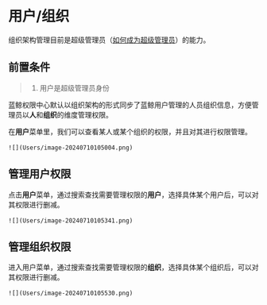 # 用户/组织

组织架构管理目前是超级管理员（[如何成为超级管理员](../Feature/Manager.md##超级管理员设置)）的能力。

## 前置条件

> 1. 用户是超级管理员身份

蓝鲸权限中心默认以组织架构的形式同步了蓝鲸用户管理的人员组织信息，方便管理员以**人**和**组织**的维度管理权限。

在**用户**菜单里，我们可以查看某人或某个组织的权限，并且对其进行权限管理。

    ![](Users/image-20240710105004.png)

## 管理用户权限

点击**用户**菜单，通过搜索查找需要管理权限的**用户**，选择具体某个用户后，可以对其权限进行删减。

    ![](Users/image-20240710105341.png)

## 管理组织权限

进入用户菜单，通过搜索查找需要管理权限的**组织**，选择具体某个组织后，可以对其权限进行删减。

    ![](Users/image-20240710105530.png)